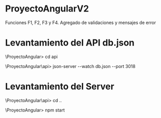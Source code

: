 # ProyectoAngularV2
Funciones F1, F2, F3 y F4. Agregado de validaciones y mensajes de error
# Levantamiento del API db.json
\ProyectoAngular> cd api 

\ProyectoAngular\api> json-server --watch db.json --port 3018

# Levantamiento del Server
\ProyectoAngular\api> cd .. 

\ProyectoAngular> npm start 
